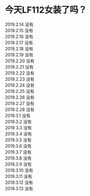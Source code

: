 # 今天LF112女装了吗？


   
2019.2.14 没有     
2019.2.15 没有  
2019.2.16 没有  
2019.2.17 没有  
2019.2.18 没有  
2019.2.19 没有  
2019.2.20 没有  
2019.2.21 没有  
2019.2.22 没有  
2019.2.23 没有  
2019.2.24 没有  
2019.2.25 没有  
2019.2.26 没有  
2019.2.27 没有  
2019.2.28 没有  
2019.3.1 没有  
2019.3.2 没有   
2019 3.3 没有   
2019.3.4 没有   
2019.3.5 没有  
2019.3.6 没有  
2019.3.7 没有  
2019.3.8 没有  
2019.3.9 没有  
2019.3.10 没有  
2019.3.11 没有    
2019.3.12 没有   
2019.3.13 没有   

